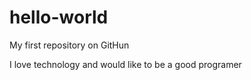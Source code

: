 # hello-world

My first repository on GitHun

I love technology and would like to be a good programer
